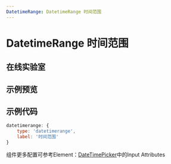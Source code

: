 ```yaml
---
DatetimeRange: DatetimeRange 时间范围
---
```

# DatetimeRange 时间范围

## 在线实验室
<ClientOnly>
<ams-config name="datetimerange" type="field"/>
</ClientOnly>

## 示例预览
<ClientOnly>
<demo-list :type="'datetimerange'"></demo-list>
</ClientOnly>

## 示例代码
```js
datetimerange: {
    type: 'datetimerange',
    label: '时间范围'
}
```

组件更多配置可参考Element：[DateTimePicker](http://element-cn.eleme.io/#/zh-CN/component/datetime-picker)中的Input Attributes

